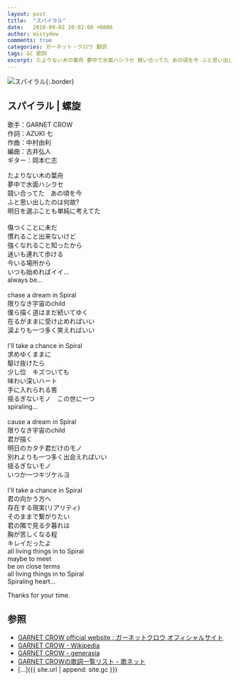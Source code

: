 ```yaml
---
layout: post
title:  "スパイラル"
date:   2018-09-02 20:02:08 +0800
author: mistydew
comments: true
categories: ガーネット・クロウ 翻訳
tags: GC 歌詞
excerpt: たよりない木の葉舟 夢中で水面ハシラセ 競い合ってた あの頃を今 ふと思い出したのは何故? 明日を選ぶことも単純に考えてた
---
```

![スパイラル](https://raw.githubusercontent.com/mistydew/gc2/master/cover/single/SG11_スパイラル.jpg){:.border}

## スパイラル | 螺旋

歌手：GARNET CROW<br>
作詞：AZUKI 七<br>
作曲：中村由利<br>
編曲：古井弘人<br>
ギター：岡本仁志

たよりない木の葉舟<br>
夢中で水面ハシラセ<br>
競い合ってた　あの頃を今<br>
ふと思い出したのは何故?<br>
明日を選ぶことも単純に考えてた<br>
<br>
傷つくことに未だ<br>
慣れること出来ないけど<br>
強くなれること知ったから<br>
迷いも連れて歩ける<br>
今いる場所から<br>
いつも始めればイイ…<br>
always be…<br>
<br>
chase a dream in Spiral<br>
限りなき宇宙のchild<br>
僕ら描く道はまだ続いてゆく<br>
在るがままに受け止めればいい<br>
涙よりも一つ多く笑えればいい<br>
<br>
I'll take a chance in Spiral<br>
求めゆくままに<br>
駆け抜けたら<br>
少し位　キズついても<br>
味わい深いハート<br>
手に入れられる筈<br>
揺るぎないモノ　この世に一つ<br>
spiraling…<br>
<br>
cause a dream in Spiral<br>
限りなき宇宙のchild<br>
君が描く<br>
明日のカタチ君だけのモノ<br>
別れよりも一つ多く出会えればいい<br>
揺るぎないモノ<br>
いつか一つキヅケルヨ<br>
<br>
I'll take a chance in Spiral<br>
君の向かう方へ<br>
存在する現実(リアリティ)<br>
そのままで繋がりたい<br>
君の隣で見る夕暮れは<br>
胸が苦しくなる程<br>
キレイだったよ<br>
all living things in to Spiral<br>
maybe to meet<br>
be on close terms<br>
all living things in to Spiral<br>
Spiraling heart…

Thanks for your time.

## 参照
* [GARNET CROW official website : ガーネットクロウ オフィシャルサイト](http://www.garnetcrow.com)
* [GARNET CROW - Wikipedia](https://ja.wikipedia.org/wiki/GARNET_CROW)
* [GARNET CROW - generasia](https://www.generasia.com/wiki/GARNET_CROW)
* [GARNET CROWの歌詞一覧リスト - 歌ネット](https://www.uta-net.com/artist/344)
* [...]({{ site.url | append: site.gc }})
